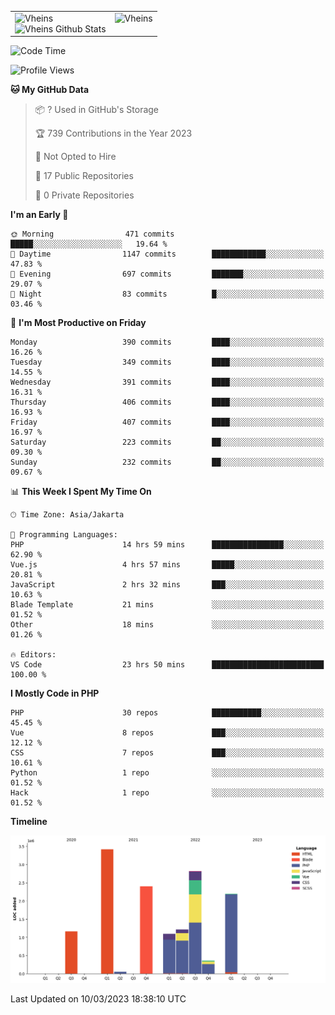 <table>
  <tr>
    <td valign="top">
      <img src="https://github-readme-streak-stats.herokuapp.com/?user=Vheins&" alt="Vheins" /><br/>
      <img src="https://github-readme-stats.vercel.app/api?username=vheins&count_private=true&show_icons=true" alt="Vheins Github Stats">
    </td>
    <td valign="top">
      <img src="https://github-readme-stats.vercel.app/api/top-langs/?username=Vheins&count_private=true" alt="Vheins" /><br/>
    </td>
  </tr>
</table>

<!--START_SECTION:waka-->
![Code Time](http://img.shields.io/badge/Code%20Time-23%20hrs%2050%20mins-blue)

![Profile Views](http://img.shields.io/badge/Profile%20Views-90-blue)

**🐱 My GitHub Data** 

> 📦 ? Used in GitHub's Storage 
 > 
> 🏆 739 Contributions in the Year 2023
 > 
> 🚫 Not Opted to Hire
 > 
> 📜 17 Public Repositories 
 > 
> 🔑 0 Private Repositories 
 > 
**I'm an Early 🐤** 

```text
🌞 Morning                471 commits         █████░░░░░░░░░░░░░░░░░░░░   19.64 % 
🌆 Daytime                1147 commits        ████████████░░░░░░░░░░░░░   47.83 % 
🌃 Evening                697 commits         ███████░░░░░░░░░░░░░░░░░░   29.07 % 
🌙 Night                  83 commits          █░░░░░░░░░░░░░░░░░░░░░░░░   03.46 % 
```
📅 **I'm Most Productive on Friday** 

```text
Monday                   390 commits         ████░░░░░░░░░░░░░░░░░░░░░   16.26 % 
Tuesday                  349 commits         ████░░░░░░░░░░░░░░░░░░░░░   14.55 % 
Wednesday                391 commits         ████░░░░░░░░░░░░░░░░░░░░░   16.31 % 
Thursday                 406 commits         ████░░░░░░░░░░░░░░░░░░░░░   16.93 % 
Friday                   407 commits         ████░░░░░░░░░░░░░░░░░░░░░   16.97 % 
Saturday                 223 commits         ██░░░░░░░░░░░░░░░░░░░░░░░   09.30 % 
Sunday                   232 commits         ██░░░░░░░░░░░░░░░░░░░░░░░   09.67 % 
```


📊 **This Week I Spent My Time On** 

```text
🕑︎ Time Zone: Asia/Jakarta

💬 Programming Languages: 
PHP                      14 hrs 59 mins      ████████████████░░░░░░░░░   62.90 % 
Vue.js                   4 hrs 57 mins       █████░░░░░░░░░░░░░░░░░░░░   20.81 % 
JavaScript               2 hrs 32 mins       ███░░░░░░░░░░░░░░░░░░░░░░   10.63 % 
Blade Template           21 mins             ░░░░░░░░░░░░░░░░░░░░░░░░░   01.52 % 
Other                    18 mins             ░░░░░░░░░░░░░░░░░░░░░░░░░   01.26 % 

🔥 Editors: 
VS Code                  23 hrs 50 mins      █████████████████████████   100.00 % 
```

**I Mostly Code in PHP** 

```text
PHP                      30 repos            ███████████░░░░░░░░░░░░░░   45.45 % 
Vue                      8 repos             ███░░░░░░░░░░░░░░░░░░░░░░   12.12 % 
CSS                      7 repos             ███░░░░░░░░░░░░░░░░░░░░░░   10.61 % 
Python                   1 repo              ░░░░░░░░░░░░░░░░░░░░░░░░░   01.52 % 
Hack                     1 repo              ░░░░░░░░░░░░░░░░░░░░░░░░░   01.52 % 
```



**Timeline**

![Lines of Code chart](https://raw.githubusercontent.com/vheins/vheins/main/assets/bar_graph.png)


 Last Updated on 10/03/2023 18:38:10 UTC
<!--END_SECTION:waka-->
